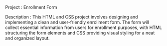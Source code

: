 Project : Enrollment Form

Description :  This HTML and CSS project involves designing and implementing a clean and user-friendly enrollment form. The form will collect essential information from users for enrollment purposes, with HTML structuring the form elements and CSS providing visual styling for a neat and organized layout.
